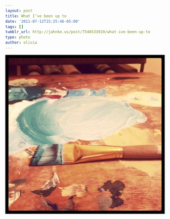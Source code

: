 ```yaml
---
layout: post
title: What I’ve been up to
date: '2011-07-12T15:25:46-05:00'
tags: []
tumblr_url: http://jahnke.us/post/7546533019/what-ive-been-up-to
type: photo
author: olivia
---
```


![](/media/tumblr_lo8ouyL1NA1qga9s2o1_1280.png)
